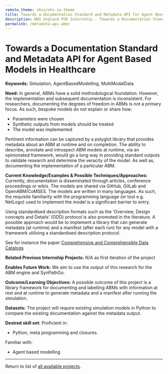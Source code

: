```yaml
---
remote_theme: nhsx/nhs-io-theme
title: Towards a Documentation Standard and Metadata API for Agent Based Models in Healthcare
description: NHS England PhD Internship - Towards a Documentation Standard and Metadata API for Agent Based Models in Healthcare
permalink: /metadata-api-abm/
---
```


# Towards a Documentation Standard and Metadata API for Agent Based Models in Healthcare

**Keywords:**  Simulation, AgentBasedModelling, MultiModalData

**Need:**  In general, ABMs have a solid methodological foundation. However, the implementation and subsequent documentation is inconsistent. For researchers, documenting the degrees of freedom in ABMs is not a primary focus. As such, bespoke models do not explain or share how:
- Parameters were chosen
- Synthetic outputs from models should be treated
- The model was implemented

Pertinent information can be captured by a polyglot library that provides metadata about an ABM at runtime and on completion. The ability to describe, annotate and introspect ABM models at runtime, via an opinionated framework, would go a long way in providing standard outputs to validate research and determine the veracity of the model. As well as, documenting the implementation of a particular ABM. 

**Current Knowledge/Examples & Possible Techniques/Approaches:**  Currently, documentation is disseminated through articles, conference proceedings or wikis. The models are shared via GitHub, GitLab and OpenABM/CoMSES. The models are written in many languages. As such, the requisite familiarity with the programming language (or tool e.g. NetLogo) used to implement the model is a significant barrier to entry. 

Using standardised description formats such as the ‘Overview, Design concepts and Details’ (ODD) protocol is also promoted in the literature. A possible approach would be to implement a library that can generate metadata (at runtime) and a manifest (after each run) for any model with a framework utilising a standardised description protocol.

See for instance the paper [Comprehensive and Comprehensible Data Catalogs](https://arxiv.org/abs/2103.07532)

**Related Previous Internship Projects:** N/A as first iteration of the project

**Enables Future Work:**  We aim to use the output of this research for the ABM engine and SynPathGo.

**Outcome/Learning Objectives:** A possible outcome of this project is a library framework for documenting and labelling ABMs with information at rest and at runtime to generate metadata and a manifest after running the simulation.

**Datasets:** The project will require existing simulation models in Python to compare the existing documentation against the metadata output.

**Desired skill set:**  Proficient in:
- Python, meta programming and closures.

Familiar with:
- Agent based modelling
 


---
Return to list of [all available projects](https://nhsx.github.io/nhsx-internship-projects/).